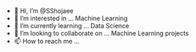 - 👋 Hi, I’m @SShojaee
- 👀 I’m interested in ... Machine Learning
- 🌱 I’m currently learning ... Data Science
- 💞️ I’m looking to collaborate on ... Machine Learning projects
- 📫 How to reach me ... 

<!---
SShojaee/SShojaee is a ✨ special ✨ repository because its `README.md` (this file) appears on your GitHub profile.
You can click the Preview link to take a look at your changes.
--->
